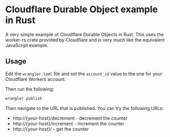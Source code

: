 # Cloudflare Durable Object example in Rust

A very simple example of Cloudflare Durable Objects in Rust.  This uses the
worker-rs crate provided by Cloudflare and is very much like the equivalent
JavaScript example.

## Usage

Edit the `wrangler.toml` file and set the `account_id` value to the one for your
Cloudflare Workers account.

Then run the following:

```sh
wrangler publish
```

Then navigate to the URL that is published.  You can try the following
URLs:

- http://{your-host}/decrement - decrement the counter
- http://{your-host}/increment - increment the counter
- http://{your-host}/ - get the counter


